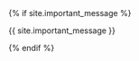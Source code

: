   <div id="push"></div>
</div>
{% if site.important_message %}
<div class="default-footer">
  <i class="fas fa-exclamation-triangle"></i>
  <p>{{ site.important_message }}</p>
</div>
{% endif %}
